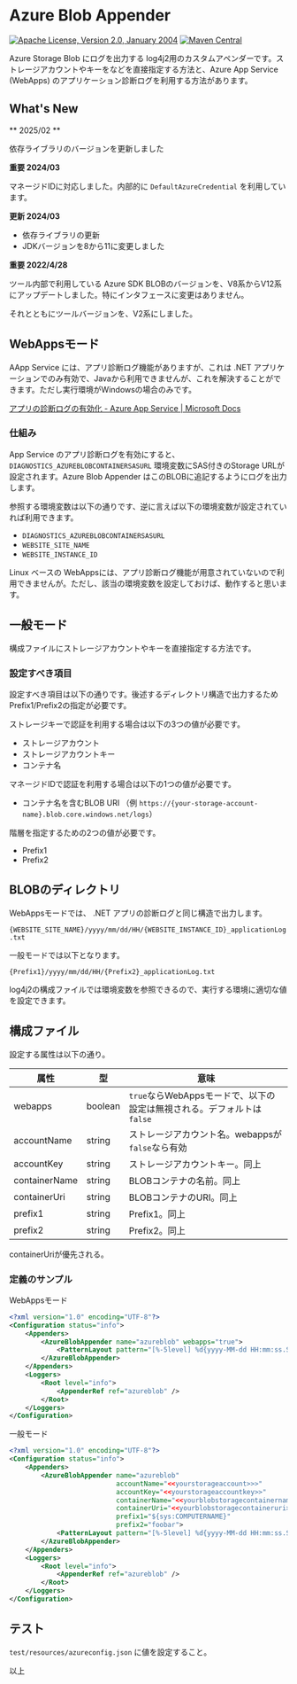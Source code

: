 # Azure Blob Appender 

[![Apache License, Version 2.0, January 2004](https://img.shields.io/github/license/apache/maven.svg?label=License)](https://www.apache.org/licenses/LICENSE-2.0.txt)
[![Maven Central](https://img.shields.io/maven-central/v/io.github.m-moris/log4j2-azure-blob-appender)](https://search.maven.org/search?q=a:log4j2-azure-blob-appender)

Azure Storage Blob にログを出力する log4j2用のカスタムアペンダーです。ストレージアカウントやキーをなどを直接指定する方法と、Azure App Service  (WebApps) のアプリケーション診断ログを利用する方法があります。

## What's New

** 2025/02 **

依存ライブラリのバージョンを更新しました

**重要 2024/03**

マネージドIDに対応しました。内部的に `DefaultAzureCredential` を利用しています。

**更新 2024/03**

- 依存ライブラリの更新
- JDKバージョンを8から11に変更しました

**重要 2022/4/28**

ツール内部で利用している Azure SDK BLOBのバージョンを、V8系からV12系にアップデートしました。特にインタフェースに変更はありません。

それとともにツールバージョンを、V2系にしました。

## WebAppsモード

AApp Service には、アプリ診断ログ機能がありますが、これは .NET アプリケーションでのみ有効で、Javaから利用できませんが、これを解決することができます。ただし実行環境がWindowsの場合のみです。

[アプリの診断ログの有効化 - Azure App Service | Microsoft Docs](https://docs.microsoft.com/ja-jp/azure/app-service/troubleshoot-diagnostic-logs)

### 仕組み

App Service のアプリ診断ログを有効にすると、`DIAGNOSTICS_AZUREBLOBCONTAINERSASURL` 環境変数にSAS付きのStorage URLが設定されます。Azure Blob Appender はこのBLOBに追記するようにログを出力します。

参照する環境変数は以下の通りです、逆に言えば以下の環境変数が設定されていれば利用できます。

* `DIAGNOSTICS_AZUREBLOBCONTAINERSASURL`
* `WEBSITE_SITE_NAME`
* `WEBSITE_INSTANCE_ID`

Linux ベースの WebAppsには、アプリ診断ログ機能が用意されていないので利用できませんが。ただし、該当の環境変数を設定しておけば、動作すると思います。

## 一般モード

構成ファイルにストレージアカウントやキーを直接指定する方法です。

### 設定すべき項目

設定すべき項目は以下の通りです。後述するディレクトリ構造で出力するためPrefix1/Prefix2の指定が必要です。

ストレージキーで認証を利用する場合は以下の3つの値が必要です。

* ストレージアカウント
* ストレージアカウントキー
* コンテナ名

マネージドIDで認証を利用する場合は以下の1つの値が必要です。

* コンテナ名を含むBLOB URI （例 `https://{your-storage-account-name}.blob.core.windows.net/logs`）

階層を指定するための2つの値が必要です。

* Prefix1 
* Prefix2

## BLOBのディレクトリ

WebAppsモードでは、 .NET アプリの診断ログと同じ構造で出力します。

`{WEBSITE_SITE_NAME}/yyyy/mm/dd/HH/{WEBSITE_INSTANCE_ID}_applicationLog.txt`

一般モードでは以下となります。

`{Prefix1}/yyyy/mm/dd/HH/{Prefix2}_applicationLog.txt`

log4j2の構成ファイルでは環境変数を参照できるので、実行する環境に適切な値を設定できます。

## 構成ファイル

設定する属性は以下の通り。

| 属性          | 型      | 意味                                                                   |
| ------------- | ------- | ---------------------------------------------------------------------- |
| webapps       | boolean | `true`ならWebAppsモードで、以下の設定は無視される。デフォルトは`false` |
| accountName   | string  | ストレージアカウント名。webappsが`false`なら有効                       |
| accountKey    | string  | ストレージアカウントキー。同上                                         |
| containerName | string  | BLOBコンテナの名前。同上                                               |
| containerUri  | string  | BLOBコンテナのURI。同上                                                |
| prefix1       | string  | Prefix1。同上                                                          |
| prefix2       | string  | Prefix2。同上                                                          |

containerUriが優先される。

### 定義のサンプル

WebAppsモード
```xml
<?xml version="1.0" encoding="UTF-8"?>
<Configuration status="info">
    <Appenders>
        <AzureBlobAppender name="azureblob" webapps="true">
            <PatternLayout pattern="[%-5level] %d{yyyy-MM-dd HH:mm:ss.SSS} [%t] %c{1} - %msg%n" />
        </AzureBlobAppender>
    </Appenders>
    <Loggers>
        <Root level="info">
            <AppenderRef ref="azureblob" />
        </Root>
    </Loggers>
</Configuration>
```


一般モード

```xml
<?xml version="1.0" encoding="UTF-8"?>
<Configuration status="info">
    <Appenders>
        <AzureBlobAppender name="azureblob" 
                           accountName="<<yourstorageaccount>>>"
                           accountKey="<<yourstorageaccountkey>>"
                           containerName="<<yourblobstoragecontainername>>"
                           containerUri="<<yourblobstoragecontaineruri>>"
                           prefix1="${sys:COMPUTERNAME}"
                           prefix2="foobar">
            <PatternLayout pattern="[%-5level] %d{yyyy-MM-dd HH:mm:ss.SSS} [%t] %c{1} - %msg%n" />
        </AzureBlobAppender>
    </Appenders>
    <Loggers>
        <Root level="info">
            <AppenderRef ref="azureblob" />
        </Root>
    </Loggers>
</Configuration>
```

## テスト

`test/resources/azureconfig.json` に値を設定すること。

以上